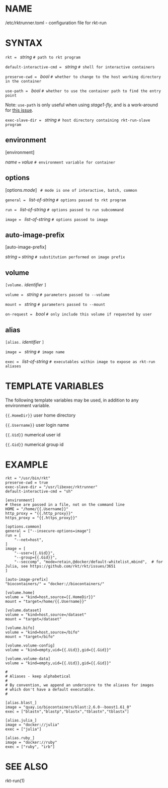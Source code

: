 # NAME

/etc/rktrunner.toml - configuration file for rkt-run

# SYNTAX

`rkt = ` *string* `# path to rkt program`

`default-interactive-cmd = ` *string* `# shell for interactive containers`

`preserve-cwd = ` *bool* `# whether to change to the host working directory in the container`

`use-path = ` *bool* `# whether to use the container path to find the entry point`

Note: `use-path` is only useful when using *stage1-fly*, and is a work-around for
[this issue](https://github.com/rkt/rkt/issues/3662).

`exec-slave-dir = ` *string* `# host directory containing rkt-run-slave program`

## environment

[environment]

*name* `=` *value* `# environment variable for container`

## options

[options.*mode*] ` # mode is one of interactive, batch, common`

`general = ` *list-of-string* `# options passed to rkt program`

`run = ` *list-of-string* `# options passed to run subcommand`

`image = ` *list-of-string* `# options passed to image`

## auto-image-prefix

[auto-image-prefix]

*string* ` = ` *string* `# substitution performed on image prefix`

## volume

`[volume.` *identifier* `]`

`volume = ` *string* `# parameters passed to --volume`

`mount = ` *string* `# parameters passed to --mount`

`on-request = ` *bool* `# only include this volume if requested by user`

## alias

`[alias.` *identifier* `]`

`image = ` *string* `# image name`

`exec = ` *list-of-string* `# executables within image to expose as rkt-run aliases`

# TEMPLATE VARIABLES

The following template variables may be used, in addition to any environment variable.

`{{.HomeDir}}` user home directory

`{{.Username}}` user login name

`{{.Uid}}` numerical user id

`{{.Gid}}` numerical group id

# EXAMPLE
```
rkt = "/usr/bin/rkt"
preserve-cwd = true
exec-slave-dir = "/usr/libexec/rktrunner"
default-interactive-cmd = "sh"

[environment]
# these are passed in a file, not on the command line
HOME = "/home/{{.Username}}"
http_proxy = "{{.http_proxy}}"
https_proxy = "{{.https_proxy}}"

[options.common]
general = ["--insecure-options=image"]
run = [
    "--net=host",
]
image = [
    "--user={{.Uid}}",
    "--group={{.Gid}}",
    "--seccomp", "mode=retain,@docker/default-whitelist,mbind",  # for Julia, see https://github.com/rkt/rkt/issues/3651
]

[auto-image-prefix]
"biocontainers/" = "docker://biocontainers/"

[volume.home]
volume = "kind=host,source={{.HomeDir}}"
mount = "target=/home/{{.Username}}"

[volume.dataset]
volume = "kind=host,source=/dataset"
mount = "target=/dataset"

[volume.bifo]
volume = "kind=host,source=/bifo"
mount = "target=/bifo"

[volume.volume-config]
volume = "kind=empty,uid={{.Uid}},gid={{.Gid}}"

[volume.volume-data]
volume = "kind=empty,uid={{.Uid}},gid={{.Gid}}"

#
# Aliases - keep alphabetical
#
# By convention, we append an underscore to the aliases for images
# which don't have a default executable.
#

[alias.blast_]
image = "quay.io/biocontainers/blast:2.6.0--boost1.61_0"
exec = ["blastn","blastp","blastx","tblastn","tblastx"]

[alias.julia_]
image = "docker://julia"
exec = ["julia"]

[alias.ruby_]
image = "docker://ruby"
exec = ["ruby", "irb"]
```

# SEE ALSO

rkt-run(1)
